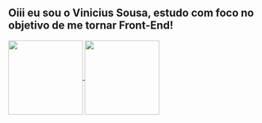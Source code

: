 ## Oiii eu sou o Vinicius Sousa, estudo com foco no objetivo de me tornar Front-End!

<a href="https://github.com/ViniS0usa/github-readme-stats">
  <img align="center" height="150" src="https://github-readme-stats.vercel.app/api?username=ViniS0usa&show_icons=true&count_private=true&card_width=380pxtheme=tokyonight"/>
</a>
<a href="https://github.com/ViniS0usa/github-readme-stats">
  <img align="center" height="150" src="https://github-readme-stats.vercel.app/api/top-langs/?username=ViniS0usa&layout=compact&card_width=380px&theme=tokyonight" />
</a>
